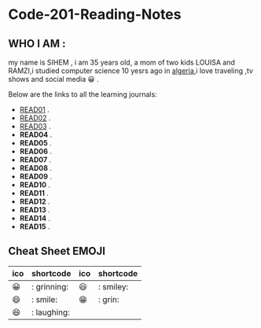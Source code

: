 # Code-201-Reading-Notes

## WHO I AM  :
my name is SIHEM , i am 35 years old, a mom of two kids LOUISA and RAMZI,i studied computer science 10 yesrs ago in [algeria](https://en.wikipedia.org/wiki/Algeria),i love traveling ,tv shows and social media  :grinning: .

Below are the links to all the learning journals:

* [READ01](https://sisidjidji.github.io/class-01/) .
* [READ02](https://github.com/sisidjidji/Code-201-Reading-Notes/blob/master/README2.md) .
* [READ03](https://github.com/sisidjidji/Code-201-Reading-Notes/blob/master/Readme3.md) .
* **READ04** .
* **READ05** .
* **READ06** .
* **READ07** .
* **READ08** .
* **READ09** .
* **READ10** .
* **READ11** .
* **READ12** .
* **READ13** .
* **READ14** .
* **READ15** .


## Cheat Sheet EMOJI

|ico |	shortcode|	ico	|shortcode|	
|--- |     ----- |  --- |  ------|
|😀	|  : grinning:|	😃 |: smiley:|	
|😄	|     : smile:|   😁|: grin:	|
|😆	|  : laughing:|

